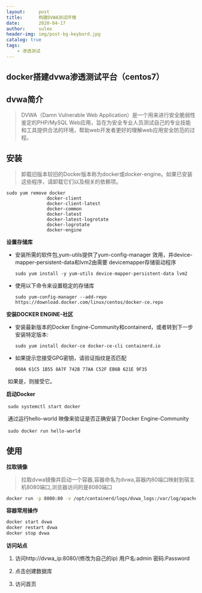 ```yaml
---
layout:     post             
title:      构建DVWA测试环境            
date:       2020-04-17             
author:     suleo                  
header-img: img/post-bg-keybord.jpg  
catalog: true                      
tags:
    - 渗透测试
---
```




## docker搭建dvwa渗透测试平台（centos7）

## dvwa简介

> DVWA（Damn Vulnerable Web Application）是一个用来进行安全脆弱性鉴定的PHP/MySQL Web应用，旨在为安全专业人员测试自己的专业技能和工具提供合法的环境，帮助web开发者更好的理解web应用安全防范的过程。

## 安装

> 卸载旧版本较旧的Docker版本称为docker或docker-engine。如果已安装这些程序，请卸载它们以及相关的依赖项。

```
sudo yum remove docker 
               docker-client
               docker-client-latest
               docker-common
               docker-latest
               docker-latest-logrotate 
               docker-logrotate
               docker-engine
```

**设置存储库**

- 安装所需的软件包,yum-utils提供了yum-config-manager 效用，并device-mapper-persistent-data和lvm2由需要 devicemapper存储驱动程序

  ```
  sudo yum install -y yum-utils device-mapper-persistent-data lvm2
  ```

- 使用以下命令来设置稳定的存储库

  ```
  sudo yum-config-manager --add-repo https://download.docker.com/linux/centos/docker-ce.repo
  ```

**安装DOCKER ENGINE-社区**

- 安装最新版本的Docker Engine-Community和containerd，或者转到下一步安装特定版本:

  ```
  sudo yum install docker-ce docker-ce-cli containerd.io
  ```

- 如果提示您接受GPG密钥，请验证指纹是否匹配

  ```
  060A 61C5 1B55 8A7F 742B 77AA C52F EB6B 621E 9F35
  ```

​       如果是，则接受它。

**启动Docker**

​	`sudo systemctl start docker`

​	通过运行hello-world 映像来验证是否正确安装了Docker Engine-Community 

​	`sudo docker run hello-world`

## 使用

**拉取镜像**

> 拉取dvwa镜像并启动一个容器,容器命名为dvwa,容器内80端口映射到宿主机8080端口,浏览器访问的是8080端口

```bash
docker run -p 8080:80 -v /opt/containerd/logs/dvwa_logs:/var/log/apache2 -it -d --name dvwa vulnerables/web-dvwa
```

**容器常用操作**

```bash
docker start dvwa
docker restart dvwa
docker stop dvwa
```

**访问站点**

1. 访问http://dvwa_ip:8080/(修改为自己的ip)
   用户名:admin
   密码:Password
   
2. 点击创建数据库
   
3. 访问首页